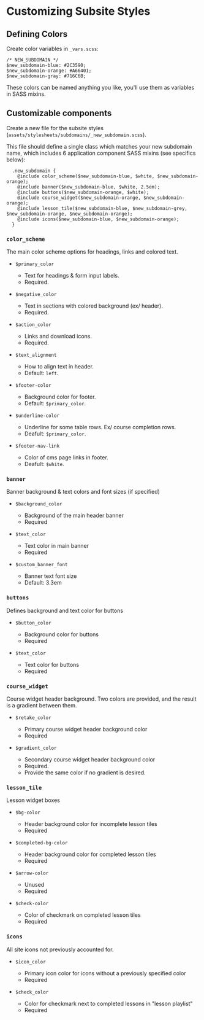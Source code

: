 # Customizing Subsite Styles

## Defining Colors

Create color variables in `_vars.scss`:

```
/* NEW_SUBDOMAIN */
$new_subdomain-blue: #2C3590;
$new_subdomain-orange: #A66401;
$new_subdomain-gray: #716C6B;
```

These colors can be named anything you like, you'll use them as variables in SASS mixins.

## Customizable components

Create a new file for the subsite styles (`assets/stylesheets/subdomains/_new_subdomain.scss`).

This file should define a single class which matches your new subdomain name, which includes 6 application component SASS mixins (see specifics below):

```
  .new_subdomain {
    @include color_scheme($new_subdomain-blue, $white, $new_subdomain-orange);
    @include banner($new_subdomain-blue, $white, 2.5em);
    @include buttons($new_subdomain-orange, $white);
    @include course_widget($new_subdomain-orange, $new_subdomain-orange);
    @include lesson_tile($new_subdomain-blue, $new_subdomain-grey, $new_subdomain-orange, $new_subdomain-orange);
    @include icons($new_subdomain-blue, $new_subdomain-orange);
  }
```

### `color_scheme`

The main color scheme options for headings, links and colored text.

- `$primary_color`

  - Text for headings & form input labels.
  - Required.

- `$negative_color`

  - Text in sections with colored background (ex/ header).
  - Required.

- `$action_color`

  - Links and download icons.
  - Required.

- `$text_alignment`

  - How to align text in header.
  - Default: `left`.

- `$footer-color`

  - Background color for footer.
  - Default: `$primary_color`.

- `$underline-color`

  - Underline for some table rows. Ex/ course completion rows.
  - Deafult: `$primary_color`.

- `$footer-nav-link`

  - Color of cms page links in footer.
  - Deafult: `$white`.

### `banner`

Banner background & text colors and font sizes (if specified)

- `$background_color`

  - Background of the main header banner
  - Required

- `$text_color`

  - Text color in main banner
  - Required

- `$custom_banner_font`

  - Banner text font size
  - Default: 3.3em

### `buttons`

Defines background and text color for buttons

- `$button_color`

  - Background color for buttons
  - Required

- `$text_color`

  - Text color for buttons
  - Required

### `course_widget`

Course widget header background. Two colors are provided, and the result is a gradient between them.

- `$retake_color`

  - Primary course widget header background color
  - Required

- `$gradient_color`

  - Secondary course widget header background color
  - Required.
  - Provide the same color if no gradient is desired.

### `lesson_tile`

Lesson widget boxes

- `$bg-color`

  - Header background color for incomplete lesson tiles
  - Required

- `$completed-bg-color`

  - Header background color for completed lesson tiles
  - Required

- `$arrow-color`

  - Unused
  - Required

- `$check-color`

  - Color of checkmark on completed lesson tiles
  - Required

### `icons`

All site icons not previously accounted for.

- `$icon_color`

  - Primary icon color for icons without a previously specified color
  - Required

- `$check_color`

  - Color for checkmark next to completed lessons in "lesson playlist"
  - Required
